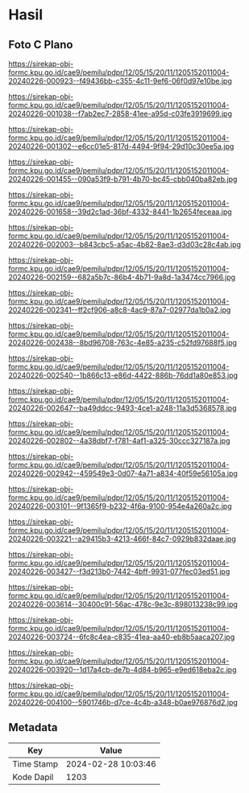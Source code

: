 # Hasil

## Foto C Plano

https://sirekap-obj-formc.kpu.go.id/cae9/pemilu/pdpr/12/05/15/20/11/1205152011004-20240226-000923--f49436bb-c355-4c11-9ef6-06f0d97e10be.jpg

https://sirekap-obj-formc.kpu.go.id/cae9/pemilu/pdpr/12/05/15/20/11/1205152011004-20240226-001038--f7ab2ec7-2858-41ee-a95d-c03fe3919699.jpg

https://sirekap-obj-formc.kpu.go.id/cae9/pemilu/pdpr/12/05/15/20/11/1205152011004-20240226-001302--e6cc01e5-817d-4494-9f94-29d10c30ee5a.jpg

https://sirekap-obj-formc.kpu.go.id/cae9/pemilu/pdpr/12/05/15/20/11/1205152011004-20240226-001455--090a53f9-b791-4b70-bc45-cbb040ba82eb.jpg

https://sirekap-obj-formc.kpu.go.id/cae9/pemilu/pdpr/12/05/15/20/11/1205152011004-20240226-001658--39d2c1ad-36bf-4332-8441-1b2654feceaa.jpg

https://sirekap-obj-formc.kpu.go.id/cae9/pemilu/pdpr/12/05/15/20/11/1205152011004-20240226-002003--b843cbc5-a5ac-4b82-8ae3-d3d03c28c4ab.jpg

https://sirekap-obj-formc.kpu.go.id/cae9/pemilu/pdpr/12/05/15/20/11/1205152011004-20240226-002159--682a5b7c-86b4-4b71-9a8d-1a3474cc7966.jpg

https://sirekap-obj-formc.kpu.go.id/cae9/pemilu/pdpr/12/05/15/20/11/1205152011004-20240226-002341--ff2cf906-a8c8-4ac9-87a7-02977da1b0a2.jpg

https://sirekap-obj-formc.kpu.go.id/cae9/pemilu/pdpr/12/05/15/20/11/1205152011004-20240226-002438--8bd96708-763c-4e85-a235-c52fd97688f5.jpg

https://sirekap-obj-formc.kpu.go.id/cae9/pemilu/pdpr/12/05/15/20/11/1205152011004-20240226-002540--1b866c13-e86d-4422-886b-76dd1a80e853.jpg

https://sirekap-obj-formc.kpu.go.id/cae9/pemilu/pdpr/12/05/15/20/11/1205152011004-20240226-002647--ba49ddcc-9493-4ce1-a248-11a3d5368578.jpg

https://sirekap-obj-formc.kpu.go.id/cae9/pemilu/pdpr/12/05/15/20/11/1205152011004-20240226-002802--4a38dbf7-f781-4af1-a325-30ccc327187a.jpg

https://sirekap-obj-formc.kpu.go.id/cae9/pemilu/pdpr/12/05/15/20/11/1205152011004-20240226-002942--459549e3-0d07-4a71-a834-40f59e56105a.jpg

https://sirekap-obj-formc.kpu.go.id/cae9/pemilu/pdpr/12/05/15/20/11/1205152011004-20240226-003101--9f1365f9-b232-4f6a-9100-954e4a260a2c.jpg

https://sirekap-obj-formc.kpu.go.id/cae9/pemilu/pdpr/12/05/15/20/11/1205152011004-20240226-003221--a29415b3-4213-466f-84c7-0929b832daae.jpg

https://sirekap-obj-formc.kpu.go.id/cae9/pemilu/pdpr/12/05/15/20/11/1205152011004-20240226-003427--f3d213b0-7442-4bff-9931-077fec03ed51.jpg

https://sirekap-obj-formc.kpu.go.id/cae9/pemilu/pdpr/12/05/15/20/11/1205152011004-20240226-003614--30400c91-56ac-478c-9e3c-898013238c99.jpg

https://sirekap-obj-formc.kpu.go.id/cae9/pemilu/pdpr/12/05/15/20/11/1205152011004-20240226-003724--6fc8c4ea-c835-41ea-aa40-eb8b5aaca207.jpg

https://sirekap-obj-formc.kpu.go.id/cae9/pemilu/pdpr/12/05/15/20/11/1205152011004-20240226-003920--1d17a4cb-de7b-4d84-b965-e9ed618eba2c.jpg

https://sirekap-obj-formc.kpu.go.id/cae9/pemilu/pdpr/12/05/15/20/11/1205152011004-20240226-004100--5901746b-d7ce-4c4b-a348-b0ae976876d2.jpg


## Metadata

| Key        | Value               |
| ---------- | ------------------- |
| Time Stamp | 2024-02-28 10:03:46 |
| Kode Dapil | 1203                |



